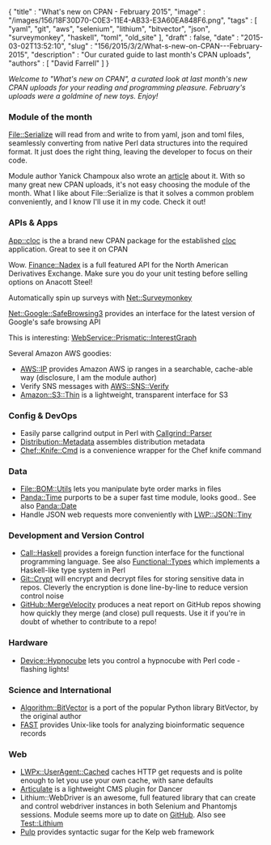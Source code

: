 {
   "title" : "What's new on CPAN - February 2015",
   "image" : "/images/156/18F30D70-C0E3-11E4-AB33-E3A60EA848F6.png",
   "tags" : [
      "yaml",
      "git",
      "aws",
      "selenium",
      "lithium",
      "bitvector",
      "json",
      "surveymonkey",
      "haskell",
      "toml",
      "old_site"
   ],
   "draft" : false,
   "date" : "2015-03-02T13:52:10",
   "slug" : "156/2015/3/2/What-s-new-on-CPAN---February-2015",
   "description" : "Our curated guide to last month's CPAN uploads",
   "authors" : [
      "David Farrell"
   ]
}

*Welcome to "What's new on CPAN", a curated look at last month's new CPAN uploads for your reading and programming pleasure. February's uploads were a goldmine of new toys. Enjoy!*

### Module of the month

[File::Serialize](https://metacpan.org/pod/File::Serialize) will read from and write to from yaml, json and toml files, seamlessly converting from native Perl data structures into the required format. It just does the right thing, leaving the developer to focus on their code.

Module author Yanick Champoux also wrote an [article](http://techblog.babyl.ca/entry/file-serialize) about it. With so many great new CPAN uploads, it's not easy choosing the module of the month. What I like about File::Serialize is that it solves a common problem conveniently, and I know I'll use it in my code. Check it out!

### APIs & Apps

[App::cloc](https://metacpan.org/pod/App::cloc) is the a brand new CPAN package for the established [cloc](http://cloc.sourceforge.net/) application. Great to see it on CPAN

Wow. [Finance::Nadex](https://metacpan.org/pod/Finance::Nadex) is a full featured API for the North American Derivatives Exchange. Make sure you do your unit testing before selling options on Anacott Steel!

Automatically spin up surveys with [Net::Surveymonkey](https://metacpan.org/pod/Net::Surveymonkey)

[Net::Google::SafeBrowsing3](https://metacpan.org/pod/Net::Google::SafeBrowsing3) provides an interface for the latest version of Google's safe browsing API

This is interesting: [WebService::Prismatic::InterestGraph](https://metacpan.org/pod/WebService::Prismatic::InterestGraph)

Several Amazon AWS goodies:

-   [AWS::IP](https://metacpan.org/pod/AWS::IP) provides Amazon AWS ip ranges in a searchable, cache-able way (disclosure, I am the module author)
-   Verify SNS messages with [AWS::SNS::Verify](https://metacpan.org/pod/AWS::SNS::Verify)
-   [Amazon::S3::Thin](https://metacpan.org/pod/Amazon::S3::Thin) is a lightweight, transparent interface for S3

### Config & DevOps

-   Easily parse callgrind output in Perl with [Callgrind::Parser](https://metacpan.org/pod/Callgrind::Parser)
-   [Distribution::Metadata](https://metacpan.org/pod/Distribution::Metadata) assembles distribution metadata
-   [Chef::Knife::Cmd](https://metacpan.org/pod/Chef::Knife::Cmd) is a convenience wrapper for the Chef knife command

### Data

-   [File::BOM::Utils](https://metacpan.org/pod/File::BOM::Utils) lets you manipulate byte order marks in files
-   [Panda::Time](https://metacpan.org/pod/Panda::Time) purports to be a super fast time module, looks good.. See also [Panda::Date](https://metacpan.org/pod/Panda::Date)
-   Handle JSON web requests more conveniently with [LWP::JSON::Tiny](https://metacpan.org/pod/LWP::JSON::Tiny)

### Development and Version Control

-   [Call::Haskell](https://metacpan.org/pod/Call::Haskell) provides a foreign function interface for the functional programming language. See also [Functional::Types](https://metacpan.org/pod/Functional::Types) which implements a Haskell-like type system in Perl
-   [Git::Crypt](https://metacpan.org/pod/Git::Crypt) will encrypt and decrypt files for storing sensitive data in repos. Cleverly the encryption is done line-by-line to reduce version control noise
-   [GitHub::MergeVelocity](https://metacpan.org/pod/GitHub::MergeVelocity) produces a neat report on GitHub repos showing how quickly they merge (and close) pull requests. Use it if you're in doubt of whether to contribute to a repo!

### Hardware

-   [Device::Hypnocube](https://metacpan.org/pod/Device::Hypnocube) lets you control a hypnocube with Perl code - flashing lights!

### Science and International

-   [Algorithm::BitVector](https://metacpan.org/pod/Algorithm::BitVector) is a port of the popular Python library BitVector, by the original author
-   [FAST](https://metacpan.org/pod/FAST) provides Unix-like tools for analyzing bioinformatic sequence records

### Web

-   [LWPx::UserAgent::Cached](https://metacpan.org/pod/LWPx::UserAgent::Cached) caches HTTP get requests and is polite enough to let you use your own cache, with sane defaults
-   [Articulate](https://metacpan.org/pod/Articulate) is a lightweight CMS plugin for Dancer
-   Lithium::WebDriver is an awesome, full featured library that can create and control webdriver instances in both Selenium and Phantomjs sessions. Module seems more up to date on [GitHub](https://github.com/GrayTShirt/Lithium-WebDriver). Also see [Test::Lithium](https://metacpan.org/pod/Test::Lithium)
-   [Pulp](https://metacpan.org/pod/Pulp) provides syntactic sugar for the Kelp web framework


